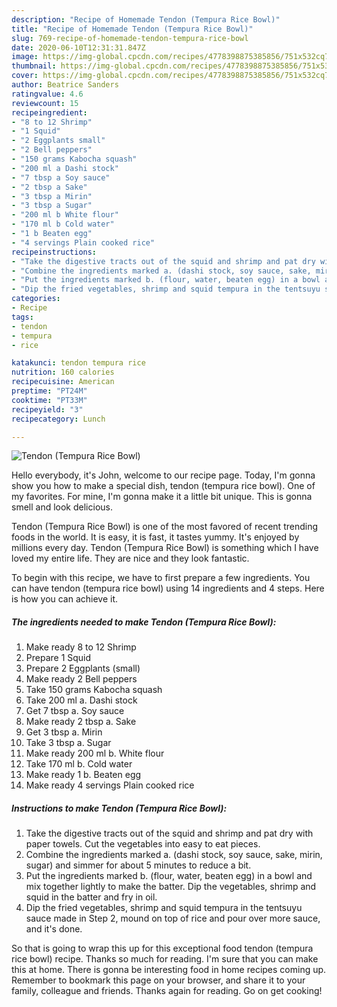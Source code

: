 ```yaml
---
description: "Recipe of Homemade Tendon (Tempura Rice Bowl)"
title: "Recipe of Homemade Tendon (Tempura Rice Bowl)"
slug: 769-recipe-of-homemade-tendon-tempura-rice-bowl
date: 2020-06-10T12:31:31.847Z
image: https://img-global.cpcdn.com/recipes/4778398875385856/751x532cq70/tendon-tempura-rice-bowl-recipe-main-photo.jpg
thumbnail: https://img-global.cpcdn.com/recipes/4778398875385856/751x532cq70/tendon-tempura-rice-bowl-recipe-main-photo.jpg
cover: https://img-global.cpcdn.com/recipes/4778398875385856/751x532cq70/tendon-tempura-rice-bowl-recipe-main-photo.jpg
author: Beatrice Sanders
ratingvalue: 4.6
reviewcount: 15
recipeingredient:
- "8 to 12 Shrimp"
- "1 Squid"
- "2 Eggplants small"
- "2 Bell peppers"
- "150 grams Kabocha squash"
- "200 ml a Dashi stock"
- "7 tbsp a Soy sauce"
- "2 tbsp a Sake"
- "3 tbsp a Mirin"
- "3 tbsp a Sugar"
- "200 ml b White flour"
- "170 ml b Cold water"
- "1 b Beaten egg"
- "4 servings Plain cooked rice"
recipeinstructions:
- "Take the digestive tracts out of the squid and shrimp and pat dry with paper towels. Cut the vegetables into easy to eat pieces."
- "Combine the ingredients marked a. (dashi stock, soy sauce, sake, mirin, sugar) and simmer for about 5 minutes to reduce a bit."
- "Put the ingredients marked b. (flour, water, beaten egg) in a bowl and mix together lightly to make the batter. Dip the vegetables, shrimp and squid in the batter and fry in oil."
- "Dip the fried vegetables, shrimp and squid tempura in the tentsuyu sauce made in Step 2, mound on top of rice and pour over more sauce, and it&#39;s done."
categories:
- Recipe
tags:
- tendon
- tempura
- rice

katakunci: tendon tempura rice 
nutrition: 160 calories
recipecuisine: American
preptime: "PT24M"
cooktime: "PT33M"
recipeyield: "3"
recipecategory: Lunch

---
```



![Tendon (Tempura Rice Bowl)](https://img-global.cpcdn.com/recipes/4778398875385856/751x532cq70/tendon-tempura-rice-bowl-recipe-main-photo.jpg)

Hello everybody, it's John, welcome to our recipe page. Today, I'm gonna show you how to make a special dish, tendon (tempura rice bowl). One of my favorites. For mine, I'm gonna make it a little bit unique. This is gonna smell and look delicious.



Tendon (Tempura Rice Bowl) is one of the most favored of recent trending foods in the world. It is easy, it is fast, it tastes yummy. It's enjoyed by millions every day. Tendon (Tempura Rice Bowl) is something which I have loved my entire life. They are nice and they look fantastic.


To begin with this recipe, we have to first prepare a few ingredients. You can have tendon (tempura rice bowl) using 14 ingredients and 4 steps. Here is how you can achieve it.

<!--inarticleads1-->

##### The ingredients needed to make Tendon (Tempura Rice Bowl):

1. Make ready 8 to 12 Shrimp
1. Prepare 1 Squid
1. Prepare 2 Eggplants (small)
1. Make ready 2 Bell peppers
1. Take 150 grams Kabocha squash
1. Take 200 ml a. Dashi stock
1. Get 7 tbsp a. Soy sauce
1. Make ready 2 tbsp a. Sake
1. Get 3 tbsp a. Mirin
1. Take 3 tbsp a. Sugar
1. Make ready 200 ml b. White flour
1. Take 170 ml b. Cold water
1. Make ready 1 b. Beaten egg
1. Make ready 4 servings Plain cooked rice




<!--inarticleads2-->

##### Instructions to make Tendon (Tempura Rice Bowl):

1. Take the digestive tracts out of the squid and shrimp and pat dry with paper towels. Cut the vegetables into easy to eat pieces.
1. Combine the ingredients marked a. (dashi stock, soy sauce, sake, mirin, sugar) and simmer for about 5 minutes to reduce a bit.
1. Put the ingredients marked b. (flour, water, beaten egg) in a bowl and mix together lightly to make the batter. Dip the vegetables, shrimp and squid in the batter and fry in oil.
1. Dip the fried vegetables, shrimp and squid tempura in the tentsuyu sauce made in Step 2, mound on top of rice and pour over more sauce, and it&#39;s done.




So that is going to wrap this up for this exceptional food tendon (tempura rice bowl) recipe. Thanks so much for reading. I'm sure that you can make this at home. There is gonna be interesting food in home recipes coming up. Remember to bookmark this page on your browser, and share it to your family, colleague and friends. Thanks again for reading. Go on get cooking!
